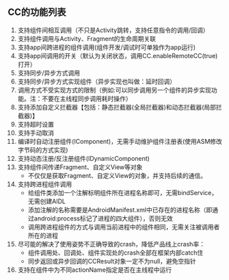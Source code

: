 ## CC的功能列表

1. 支持组件间相互调用（不只是Activity跳转，支持任意指令的调用/回调）
2. 支持组件调用与Activity、Fragment的生命周期关联
3. 支持app间跨进程的组件调用(组件开发/调试时可单独作为app运行)
4. 支持app间调用的开关（默认为关闭状态，调用CC.enableRemoteCC(true)打开）
5. 支持同步/异步方式调用
6. 支持同步/异步方式实现组件（异步实现也叫做：延时回调）
7. 调用方式不受实现方式的限制（例如:可以同步调用另一个组件的异步实现功能。注：不要在主线程同步调用耗时操作）
8. 支持添加自定义拦截器【包括：静态拦截器(全局拦截器)和动态拦截器(局部拦截器)】
9. 支持超时设置
10. 支持手动取消
11. 编译时自动注册组件(IComponent)，无需手动维护组件注册表(使用ASM修改字节码的方式实现)
12. 支持动态注册/反注册组件(IDynamicComponent)
13. 支持组件间传递Fragment、自定义View等对象
    - 不仅仅是获取Fragment、自定义View的对象，并支持后续的通信。
14. 支持跨进程组件调用
    - 给组件类添加一个注解标明组件所在进程名称即可，无需bindService，无需创建AIDL
    - 添加注解的名称需要是AndroidManifest.xml中已存在的进程名称（即通过android:process标记了进程的四大组件），否则无效
    - 调用跨进程组件的方式与调用当前进程中的组件相同，无需关注被调用者所在的进程
15. 尽可能的解决了使用姿势不正确导致的crash，降低产品线上crash率： 
    - 组件调用处、回调处、组件实现处的crash全部在框架内部catch住
    - 同步返回或异步回调的CCResult对象一定不为null，避免空指针
16. 支持在组件中为不同actionName指定是否在主线程中运行
